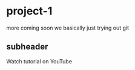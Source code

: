 # project-1

more coming soon
we basically just trying out git

## subheader

Watch tutorial on YouTube

